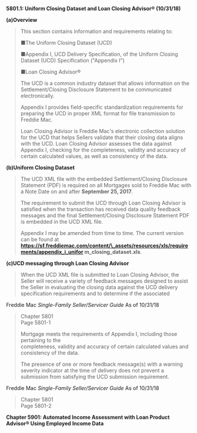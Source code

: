 **5801.1: Uniform Closing Dataset and Loan Closing Advisor® (10/31/18)**

**(a)Overview**

> This section contains information and requirements relating to:
>
> ■The Uniform Closing Dataset (UCD)
>
> ■Appendix I, UCD Delivery Specification, of the Uniform Closing
> Dataset (UCD) Specification ("Appendix I")
>
> ■Loan Closing Advisor®
>
> The UCD is a common industry dataset that allows information on the
> Settlement/Closing Disclosure Statement to be communicated
> electronically.
>
> Appendix I provides field-specific standardization requirements for
> preparing the UCD in proper XML format for file transmission to
> Freddie Mac.
>
> Loan Closing Advisor is Freddie Mac's electronic collection solution
> for the UCD that helps Sellers validate that their closing data aligns
> with the UCD. Loan Closing Advisor assesses the data against Appendix
> I, checking for the completeness, validity and accuracy of certain
> calculated values, as well as consistency of the data.

**(b)Uniform Closing Dataset**

> The UCD XML file with the embedded Settlement/Closing Disclosure
> Statement (PDF) is required on all Mortgages sold to Freddie Mac with
> a Note Date on and after **September 25, 2017**.
>
> The requirement to submit the UCD through Loan Closing Advisor is
> satisfied when the transaction has received data quality feedback
> messages and the final Settlement/Closing Disclosure Statement PDF is
> embedded in the UCD XML file.
>
> Appendix I may be amended from time to time. The current version can
> be found at
> **https://sf.freddiemac.com/content/\_assets/resources/xls/requirements/appendix_i_unifor
> m_closing_dataset.xls**.

**(c)UCD messaging through Loan Closing Advisor**

> When the UCD XML file is submitted to Loan Closing Advisor, the Seller
> will receive a variety of feedback messages designed to assist the
> Seller in evaluating the closing data against the UCD delivery
> specification requirements and to determine if the associated

Freddie Mac *Single-Family Seller/Servicer Guide* As of 10/31/18

> Chapter 5801\
> Page 5801-1
>
> Mortgage meets the requirements of Appendix I, including those
> pertaining to the\
> completeness, validity and accuracy of certain calculated values and
> consistency of the data.
>
> The presence of one or more feedback message(s) with a warning
> severity indicator at the time of delivery does not prevent a
> submission from satisfying the UCD submission requirement.

Freddie Mac *Single-Family Seller/Servicer Guide* As of 10/31/18

> Chapter 5801\
> Page 5801-2

**Chapter 5901: Automated Income Assessment with Loan Product Advisor®
Using Employed Income Data**